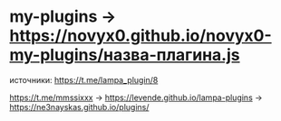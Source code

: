 # my-plugins  →  https://novyx0.github.io/novyx0-my-plugins/назва-плагина.js
источники:  https://t.me/lampa_plugin/8
            
            
            
https://t.me/mmssixxx → https://levende.github.io/lampa-plugins → https://ne3nayskas.github.io/plugins/
            
            
            
            
            

                                  
